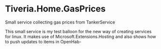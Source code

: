 # Tiveria.Home.GasPrices
Small service collecting gas prices from TankerService

This small service is my test balloon for the new way of creating services for linux. It makes use of Microsoft.Extensions.Hosting and also shows how to push updates to items in OpenHab-
